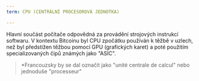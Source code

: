 ```yaml
---
term: CPU (CENTRÁLNÍ PROCESOROVÁ JEDNOTKA)

---
```

Hlavní součást počítače odpovědná za provádění strojových instrukcí softwaru. V kontextu Bitcoinu byl CPU zpočátku používán k těžbě v uzlech, než byl předstižen těžbou pomocí GPU (grafických karet) a poté použitím specializovaných čipů známých jako "ASIC".

> *Francouzsky by se dal označit jako "unité centrale de calcul" nebo jednoduše "processeur"